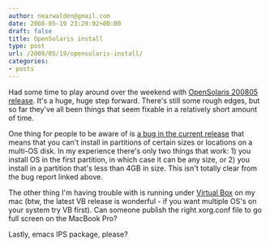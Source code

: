 ```yaml
---
author: nearwalden@gmail.com
date: 2008-05-19 23:29:02+00:00
draft: false
title: OpenSolaris install
type: post
url: /2008/05/19/opensolaris-install/
categories:
- posts
---
```


Had some time to play around over the weekend with [OpenSolaris 200805 release](http://www.opensolaris.org/index.html).  It's a huge, huge step forward.  There's still some rough edges, but so far they've all been things that seem fixable in a relatively short amount of time.





One thing for people to be aware of is [a bug in the current release](http://bugs.opensolaris.org/view_bug.do?bug_id=6690194) that means that you can't install in partitions of certain sizes or locations on a multi-OS disk.  In my experience there's only two things that work:  1) you install OS in the first partition, in which case it can be any size, or 2) you install in a partition that's less than 4GB in size.  This isn't totally clear from the bug report linked above.





The other thing I'm having trouble with is running under [Virtual Box](http://virtualbox.org/) on my mac (btw, the latest VB release is wonderful - if you want multiple OS's on your system try VB first).  Can someone publish the right xorg.conf file to go full screen on the MacBook Pro?





Lastly, emacs IPS package, please?



